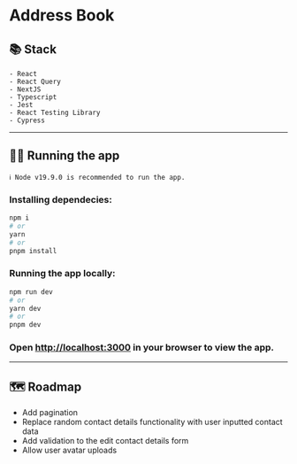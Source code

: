 # Address Book

## 📚 Stack

```
- React
- React Query
- NextJS
- Typescript
- Jest
- React Testing Library
- Cypress
```

<hr>

## 🏃‍♀️ Running the app

```
ℹ️ Node v19.9.0 is recommended to run the app.
```

### Installing dependecies:

```bash
npm i
# or
yarn
# or
pnpm install
```

### Running the app locally:

```bash
npm run dev
# or
yarn dev
# or
pnpm dev
```

### Open [http://localhost:3000](http://localhost:3000) in your browser to view the app.

<hr>

## 🗺️ Roadmap

- Add pagination
- Replace random contact details functionality with user inputted contact data
- Add validation to the edit contact details form
- Allow user avatar uploads
